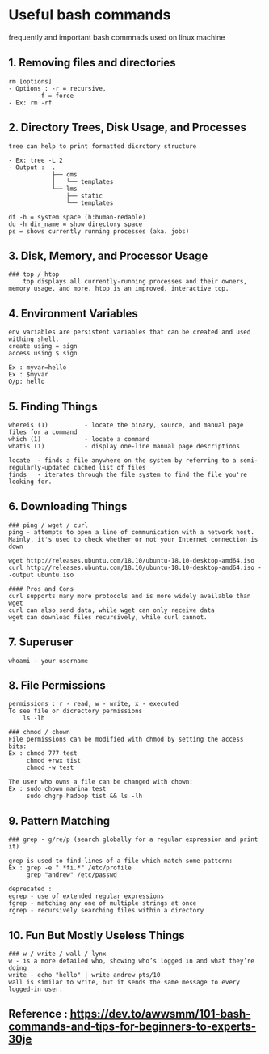 # Useful bash commands
frequently and important bash commnads used on linux machine

## 1. Removing files and directories
	rm [options]
	- Options : -r = recursive,
		    -f = force
	- Ex: rm -rf

## 2. Directory Trees, Disk Usage, and Processes
	tree can help to print formatted dicrctory structure

	- Ex: tree -L 2
	- Output :  .
                ├── cms
                │   └── templates
                └── lms
                    ├── static
                    └── templates

    df -h = system space (h:human-redable)
    du -h dir_name = show directory space
    ps = shows currently running processes (aka. jobs)

## 3. Disk, Memory, and Processor Usage
    ### top / htop
        top displays all currently-running processes and their owners, memory usage, and more. htop is an improved, interactive top. 

## 4. Environment Variables
    env variables are persistent variables that can be created and used withing shell.
    create using = sign
    access using $ sign

    Ex : myvar=hello
    Ex : $myvar
    O/p: hello

## 5. Finding Things
    whereis (1)          - locate the binary, source, and manual page files for a command
    which (1)            - locate a command
    whatis (1)           - display one-line manual page descriptions

    locate  - finds a file anywhere on the system by referring to a semi-regularly-updated cached list of files
    finds   - iterates through the file system to find the file you're looking for.  

## 6. Downloading Things
    ### ping / wget / curl
    ping - attempts to open a line of communication with a network host. Mainly, it's used to check whether or not your Internet connection is down

    wget http://releases.ubuntu.com/18.10/ubuntu-18.10-desktop-amd64.iso
    curl http://releases.ubuntu.com/18.10/ubuntu-18.10-desktop-amd64.iso --output ubuntu.iso

    #### Pros and Cons
    curl supports many more protocols and is more widely available than wget
    curl can also send data, while wget can only receive data
    wget can download files recursively, while curl cannot.

## 7. Superuser
    whoami - your username

## 8. File Permissions
    permissions : r - read, w - write, x - executed
    To see file or dicrectory permissions 
        ls -lh

    ### chmod / chown
    File permissions can be modified with chmod by setting the access bits:
    Ex : chmod 777 test
         chmod +rwx tist
         chmod -w test

    The user who owns a file can be changed with chown:
    Ex : sudo chown marina test
         sudo chgrp hadoop tist && ls -lh

## 9. Pattern Matching
    ### grep - g/re/p (search globally for a regular expression and print it)

    grep is used to find lines of a file which match some pattern:
    Ex : grep -e ".*fi.*" /etc/profile
         grep "andrew" /etc/passwd
    
    deprecated :
    egrep - use of extended regular expressions
    fgrep - matching any one of multiple strings at once
    rgrep - recursively searching files within a directory

## 10. Fun But Mostly Useless Things
    ### w / write / wall / lynx
    w - is a more detailed who, showing who’s logged in and what they’re doing
    write - echo "hello" | write andrew pts/10
    wall is similar to write, but it sends the same message to every logged-in user.


## Reference : https://dev.to/awwsmm/101-bash-commands-and-tips-for-beginners-to-experts-30je
